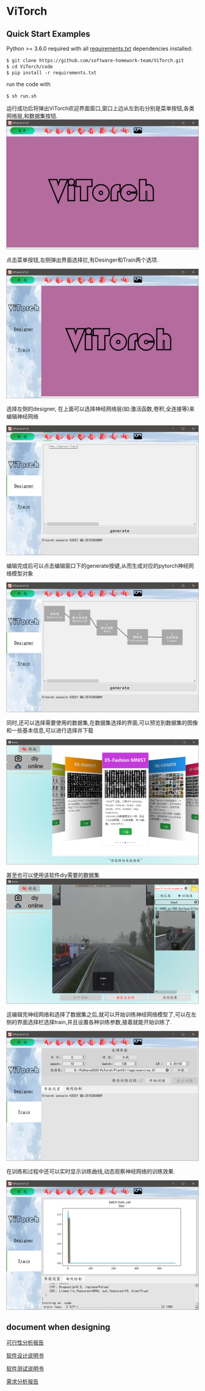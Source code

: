 # ViTorch

## Quick Start Examples

Python >= 3.6.0 required with all [requirements.txt](https://github.com/ultralytics/yolov5/blob/master/requirements.txt) dependencies installed:

```shell
$ git clone https://github.com/software-homework-team/ViTorch.git
$ cd ViTorch/code
$ pip install -r requirements.txt
```

run the code with

```shell
$ sh run.sh
```

运行成功后将弹出ViTorch欢迎界面窗口,窗口上边从左到右分别是菜单按钮,各类网络层,和数据集按钮.![主界面](README.assets/%E4%B8%BB%E7%95%8C%E9%9D%A2.png)

点击菜单按钮,左侧弹出界面选择拦,有Desinger和Train两个选项.

![主界面2](README.assets/%E4%B8%BB%E7%95%8C%E9%9D%A22.png)

选择左侧的designer, 在上面可以选择神经网络层(如:激活函数,卷积,全连接等)来编辑神经网络

![编辑界面](README.assets/%E7%BC%96%E8%BE%91%E7%95%8C%E9%9D%A2.png)

编辑完成后可以点击编辑窗口下的generate按键,从而生成对应的pytorch神经网络模型对象

![编辑界面2](README.assets/%E7%BC%96%E8%BE%91%E7%95%8C%E9%9D%A22.png)

同时,还可以选择需要使用的数据集,在数据集选择的界面,可以预览到数据集的图像和一些基本信息,可以进行选择并下载

![数据集1](README.assets/%E6%95%B0%E6%8D%AE%E9%9B%861.png)

甚至也可以使用该软件diy需要的数据集![数据集2](README.assets/%E6%95%B0%E6%8D%AE%E9%9B%862.png)

这编辑完神经网络和选择了数据集之后,就可以开始训练神经网络模型了,可以在左侧的界面选择栏选择train,并且设置各种训练参数,接着就能开始训练了.

![训练界面](README.assets/%E8%AE%AD%E7%BB%83%E7%95%8C%E9%9D%A2.png)

在训练和过程中还可以实时显示训练曲线,动态观察神经网络的训练效果.

![训练界面3](README.assets/%E8%AE%AD%E7%BB%83%E7%95%8C%E9%9D%A23-1625589116125.png)



## document when designing

[可行性分析报告](.\document\可行性分析.md)

[软件设计说明书](.\document\软件设计.md)

[软件测试说明书](.\document\软件测试.md)

[需求分析报告](./document/需求分析.md)